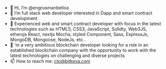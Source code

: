 - 👋 Hi, I’m @engrusmanbelloa
- 👀 I’m full stack web developer interested in Dapp and smart contract development 
- 🌱 Experienced web and smart contract developer with focus in the latest technologies such as HTML5, CSS3, JavaScript, Solidty, Web3JS, ethersjs React, nextjs Mocha, styled Component, Sass, ExpressJs, MongoDB, Mongoose, NodeJs, etc..
- 💞️ 'm a very ambitious blockchain developer looking for a role in an established blockchain company with the opportunity to work with the latest technologies on challenging and diverse projects
- 📫 How to reach me: cto@bitkova.com

<!---
engrusmanbelloa/engrusmanbelloa is a ✨ special ✨ repository because its `README.md` (this file) appears on your GitHub profile.
You can click the Preview link to take a look at your changes.
--->
